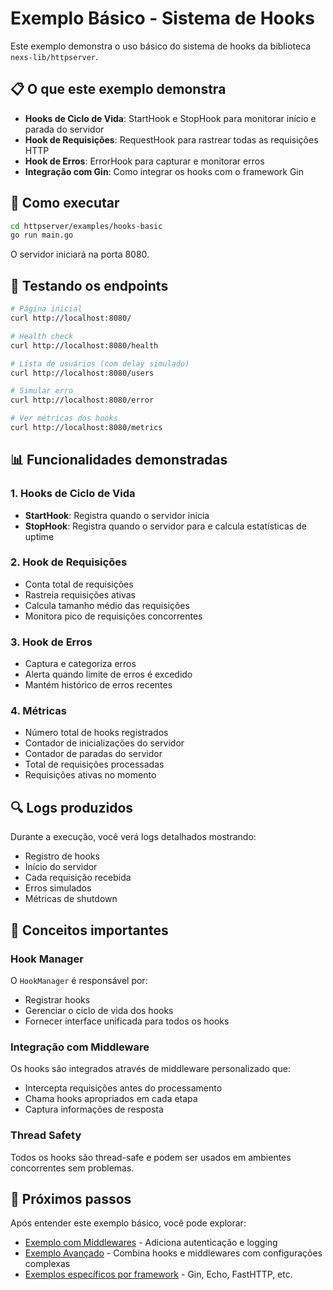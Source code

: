 # Exemplo Básico - Sistema de Hooks

Este exemplo demonstra o uso básico do sistema de hooks da biblioteca `nexs-lib/httpserver`.

## 📋 O que este exemplo demonstra

- **Hooks de Ciclo de Vida**: StartHook e StopHook para monitorar início e parada do servidor
- **Hook de Requisições**: RequestHook para rastrear todas as requisições HTTP
- **Hook de Erros**: ErrorHook para capturar e monitorar erros
- **Integração com Gin**: Como integrar os hooks com o framework Gin

## 🚀 Como executar

```bash
cd httpserver/examples/hooks-basic
go run main.go
```

O servidor iniciará na porta 8080.

## 🧪 Testando os endpoints

```bash
# Página inicial
curl http://localhost:8080/

# Health check
curl http://localhost:8080/health

# Lista de usuários (com delay simulado)
curl http://localhost:8080/users

# Simular erro
curl http://localhost:8080/error

# Ver métricas dos hooks
curl http://localhost:8080/metrics
```

## 📊 Funcionalidades demonstradas

### 1. Hooks de Ciclo de Vida
- **StartHook**: Registra quando o servidor inicia
- **StopHook**: Registra quando o servidor para e calcula estatísticas de uptime

### 2. Hook de Requisições
- Conta total de requisições
- Rastreia requisições ativas
- Calcula tamanho médio das requisições
- Monitora pico de requisições concorrentes

### 3. Hook de Erros
- Captura e categoriza erros
- Alerta quando limite de erros é excedido
- Mantém histórico de erros recentes

### 4. Métricas
- Número total de hooks registrados
- Contador de inicializações do servidor
- Contador de paradas do servidor
- Total de requisições processadas
- Requisições ativas no momento

## 🔍 Logs produzidos

Durante a execução, você verá logs detalhados mostrando:
- Registro de hooks
- Início do servidor
- Cada requisição recebida
- Erros simulados
- Métricas de shutdown

## 📖 Conceitos importantes

### Hook Manager
O `HookManager` é responsável por:
- Registrar hooks
- Gerenciar o ciclo de vida dos hooks
- Fornecer interface unificada para todos os hooks

### Integração com Middleware
Os hooks são integrados através de middleware personalizado que:
- Intercepta requisições antes do processamento
- Chama hooks apropriados em cada etapa
- Captura informações de resposta

### Thread Safety
Todos os hooks são thread-safe e podem ser usados em ambientes concorrentes sem problemas.

## 🎯 Próximos passos

Após entender este exemplo básico, você pode explorar:
- [Exemplo com Middlewares](../middlewares-basic/) - Adiciona autenticação e logging
- [Exemplo Avançado](../advanced/) - Combina hooks e middlewares com configurações complexas
- [Exemplos específicos por framework](../) - Gin, Echo, FastHTTP, etc.
